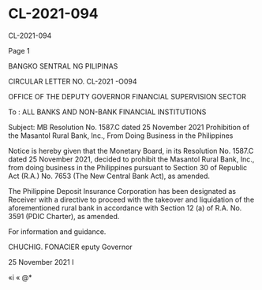 # CL-2021-094

CL-2021-094

Page 1

BANGKO SENTRAL NG PILIPINAS

CIRCULAR LETTER NO. CL-2021 -O094

OFFICE OF THE DEPUTY GOVERNOR FINANCIAL SUPERVISION SECTOR

To : ALL BANKS AND NON-BANK FINANCIAL INSTITUTIONS

Subject: MB Resolution No. 1587.C dated 25 November 2021 Prohibition of the Masantol Rural Bank, Inc., From Doing Business in the Philippines

Notice is hereby given that the Monetary Board, in its Resolution No. 1587.C dated 25 November 2021, decided to prohibit the Masantol Rural Bank, Inc., from doing business in the Philippines pursuant to Section 30 of Republic Act (R.A.) No. 7653 (The New Central Bank Act), as amended.

The Philippine Deposit Insurance Corporation has been designated as Receiver with a directive to proceed with the takeover and liquidation of the aforementioned rural bank in accordance with Section 12 (a) of R.A. No. 3591 (PDIC Charter), as amended.

For information and guidance.

CHUCHIG. FONACIER eputy Governor

25 November 2021 I

«i « @*